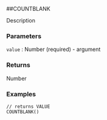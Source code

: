 ##COUNTBLANK

Description

### Parameters
`value` : Number (required) - argument

### Returns
Number

### Examples
```
// returns VALUE
COUNTBLANK()
```
